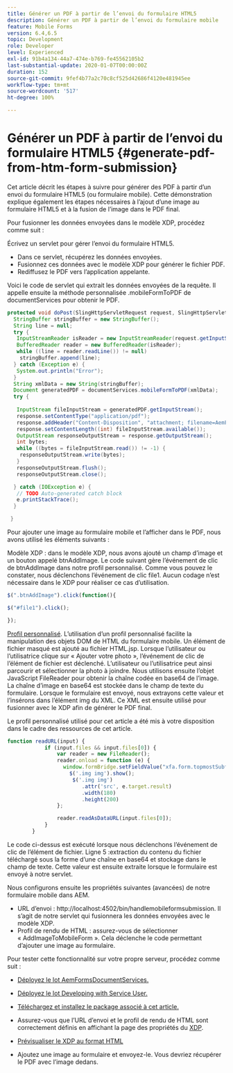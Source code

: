 ```yaml
---
title: Générer un PDF à partir de l’envoi du formulaire HTML5
description: Générer un PDF à partir de l’envoi du formulaire mobile
feature: Mobile Forms
version: 6.4,6.5
topic: Development
role: Developer
level: Experienced
exl-id: 91b4a134-44a7-474e-b769-fe45562105b2
last-substantial-update: 2020-01-07T00:00:00Z
duration: 152
source-git-commit: 9fef4b77a2c70c8cf525d42686f4120e481945ee
workflow-type: tm+mt
source-wordcount: '517'
ht-degree: 100%

---
```


# Générer un PDF à partir de l’envoi du formulaire HTML5 {#generate-pdf-from-htm-form-submission}

Cet article décrit les étapes à suivre pour générer des PDF à partir d’un envoi du formulaire HTML5 (ou formulaire mobile). Cette démonstration explique également les étapes nécessaires à l’ajout d’une image au formulaire HTML5 et à la fusion de l’image dans le PDF final.


Pour fusionner les données envoyées dans le modèle XDP, procédez comme suit :

Écrivez un servlet pour gérer l’envoi du formulaire HTML5.

* Dans ce servlet, récupérez les données envoyées.
* Fusionnez ces données avec le modèle XDP pour générer le fichier PDF.
* Rediffusez le PDF vers l’application appelante.

Voici le code de servlet qui extrait les données envoyées de la requête. Il appelle ensuite la méthode personnalisée .mobileFormToPDF de documentServices pour obtenir le PDF.

```java
protected void doPost(SlingHttpServletRequest request, SlingHttpServletResponse response) {
  StringBuffer stringBuffer = new StringBuffer();
  String line = null;
  try {
   InputStreamReader isReader = new InputStreamReader(request.getInputStream(), "UTF-8");
   BufferedReader reader = new BufferedReader(isReader);
   while ((line = reader.readLine()) != null)
    stringBuffer.append(line);
  } catch (Exception e) {
   System.out.println("Error");
  }
  String xmlData = new String(stringBuffer);
  Document generatedPDF = documentServices.mobileFormToPDF(xmlData);
  try {
   
   InputStream fileInputStream = generatedPDF.getInputStream();
   response.setContentType("application/pdf");
   response.addHeader("Content-Disposition", "attachment; filename=AemFormsRocks.pdf");
   response.setContentLength((int) fileInputStream.available());
   OutputStream responseOutputStream = response.getOutputStream();
   int bytes;
   while ((bytes = fileInputStream.read()) != -1) {
    responseOutputStream.write(bytes);
   }
   responseOutputStream.flush();
   responseOutputStream.close();

  } catch (IOException e) {
   // TODO Auto-generated catch block
   e.printStackTrace();
  }

 }
```

Pour ajouter une image au formulaire mobile et l’afficher dans le PDF, nous avons utilisé les éléments suivants :

Modèle XDP : dans le modèle XDP, nous avons ajouté un champ d’image et un bouton appelé btnAddImage. Le code suivant gère l’événement de clic de btnAddImage dans notre profil personnalisé. Comme vous pouvez le constater, nous déclenchons l’événement de clic file1. Aucun codage n’est nécessaire dans le XDP pour réaliser ce cas d’utilisation.

```javascript
$(".btnAddImage").click(function(){

$("#file1").click();

});
```

[Profil personnalisé](https://helpx.adobe.com/livecycle/help/mobile-forms/creating-profile.html#CreatingCustomProfiles). L’utilisation d’un profil personnalisé facilite la manipulation des objets DOM de HTML du formulaire mobile. Un élément de fichier masqué est ajouté au fichier HTML.jsp. Lorsque l’utilisateur ou l’utilisatrice clique sur « Ajouter votre photo », l’événement de clic de l’élément de fichier est déclenché. L’utilisateur ou l’utilisatrice peut ainsi parcourir et sélectionner la photo à joindre. Nous utilisons ensuite l’objet JavaScript FileReader pour obtenir la chaîne codée en base64 de l’image. La chaîne d’image en base64 est stockée dans le champ de texte du formulaire. Lorsque le formulaire est envoyé, nous extrayons cette valeur et l’insérons dans l’élément img du XML. Ce XML est ensuite utilisé pour fusionner avec le XDP afin de générer le PDF final.

Le profil personnalisé utilisé pour cet article a été mis à votre disposition dans le cadre des ressources de cet article.

```javascript
function readURL(input) {
            if (input.files && input.files[0]) {
                var reader = new FileReader();
                reader.onload = function (e) {
                  window.formBridge.setFieldValue("xfa.form.topmostSubform.Page1.base64image",reader.result);
                    $('.img img').show();
                     $('.img img')
                        .attr('src', e.target.result)
                        .width(180)
                        .height(200)
                };

                reader.readAsDataURL(input.files[0]);
            }
        }
```

Le code ci-dessus est exécuté lorsque nous déclenchons l’événement de clic de l’élément de fichier. Ligne 5 :extraction du contenu du fichier téléchargé sous la forme d’une chaîne en base64 et stockage dans le champ de texte. Cette valeur est ensuite extraite lorsque le formulaire est envoyé à notre servlet.

Nous configurons ensuite les propriétés suivantes (avancées) de notre formulaire mobile dans AEM.

* URL d’envoi : http://localhost:4502/bin/handlemobileformsubmission. Il s’agit de notre servlet qui fusionnera les données envoyées avec le modèle XDP.
* Profil de rendu de HTML : assurez-vous de sélectionner « AddImageToMobileForm ». Cela déclenche le code permettant d’ajouter une image au formulaire.

Pour tester cette fonctionnalité sur votre propre serveur, procédez comme suit :

* [Déployez le lot AemFormsDocumentServices.](/help/forms/assets/common-osgi-bundles/AEMFormsDocumentServices.core-1.0-SNAPSHOT.jar)

* [Déployez le lot Developing with Service User.](/help/forms/assets/common-osgi-bundles/DevelopingWithServiceUser.jar)

* [Téléchargez et installez le package associé à cet article.](assets/pdf-from-mobile-form-submission.zip)

* Assurez-vous que l’URL d’envoi et le profil de rendu de HTML sont correctement définis en affichant la page des propriétés du [XDP](http://localhost:4502/libs/fd/fm/gui/content/forms/formmetadataeditor.html/content/dam/formsanddocuments/schengen.xdp).

* [Prévisualiser le XDP au format HTML](http://localhost:4502/content/dam/formsanddocuments/schengen.xdp/jcr:content)

* Ajoutez une image au formulaire et envoyez-le. Vous devriez récupérer le PDF avec l’image dedans.
